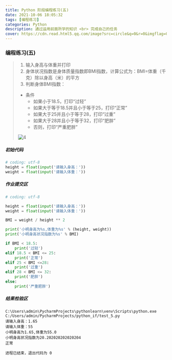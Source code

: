 ```yaml
---
title: Python 阶段编程练习(五)
date: 2021-10-06 18:05:32
tags: [编程练习]
categories: Python
description: 通过运用前面所学的知识 <br> 完成自己的任务
cover: https://cdn.read.html5.qq.com/image?src=circle&q=0&r=0&imgflag=0&cdn_cache=1800&w=0&h=0&imageUrl=https://learnonly-7.oss-cn-qingdao.aliyuncs.com/2021-10-6/5.jpg
---
```


### 编程练习(五)

> 1. 输入身高与体重并打印
> 2. 身体状况指数是身体质量指数即BMI指数，计算公式为：BMI=体重（千克）除以身高（米）的平方
> 3. 判断身体BMI指数：
>
> - 条件
>   - 如果小于18.5，打印“过轻”
>   - 如果大于等于18.5并且小于等于25，打印“正常”
>   - 如果大于25并且小于等于28，打印“过重”
>   - 如果大于28并且小于等于32，打印“肥胖”
>   - 否则，打印“严重肥胖”
>
> ![4](https://cdn.read.html5.qq.com/image?src=circle&q=0&r=0&imgflag=0&cdn_cache=1800&w=0&h=0&imageUrl=https://learnonly-7.oss-cn-qingdao.aliyuncs.com/2021-10-6/4.jpg)

##### 初始代码

```python
# coding: utf-8
height = float(input('请输入身高：'))
weight = float(input('请输入体重：'))

```

##### 作业提交区

```python
# coding: utf-8

height = float(input('请输入身高：'))
weight = float(input('请输入体重：'))

BMI = weight / height ** 2

print('小明身高为%s,体重为%s' % (height, weight))
print('小明身高状况指数为%s' % BMI)

if BMI < 18.5:
    print('过轻')
elif 18.5 < BMI <= 25:
    print('正常')
elif 25 < BMI <=28:
    print('过重')
elif 28 < BMI <= 32:
    print('肥胖')
else:
    print('严重肥胖')

```

##### 结果检验区

```CMD
C:\Users\admin\PycharmProjects\pythonlearn\venv\Scripts\python.exe C:/Users/admin/PycharmProjects/python_if/test_5.py
请输入身高：1.65
请输入体重：55
小明身高为1.65,体重为55.0
小明身高状况指数为20.202020202020204
正常

进程已结束，退出代码为 0

```

